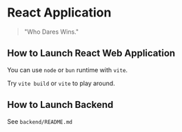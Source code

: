 # React Application

> "Who Dares Wins."

## How to Launch React Web Application

You can use `node` or `bun` runtime with `vite`.

Try `vite build` or `vite` to play around.

## How to Launch Backend

See `backend/README.md`
